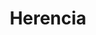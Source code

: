 ---
title: Herencia
authorName: Eber Edgar Quenta Lopez
twitter: https://twitter.com/doneber98
whatsapp: https://api.whatsapp.com/send?phone=59168022770&text=Hola%20Eber
linkedin: https://www.linkedin.com/in/don-eber/
facebook: https://www.facebook.com/doneber98
github: https://github.com/doneber
gitlab: https://gitlab.com/doneber
year: 27 octubre 2020
icon: 'mdi-play'
linkVideo: https://www.youtube.com/embed/tyZdXb4WMnQ
block: false
description: |
  En este video explicamos como funciona la Herencia Simple en POO y hacemos un ejemplo de su aplicación.
---